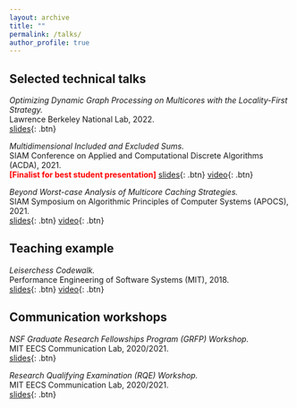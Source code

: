 ```yaml
---
layout: archive
title: ""
permalink: /talks/
author_profile: true
---
```


## Selected technical talks

*Optimizing Dynamic Graph Processing on Multicores with the Locality-First Strategy.*       
Lawrence Berkeley National Lab, 2022.      
[slides](https://itshelenxu.github.io/files/slides/alvarez-fellowship-distrib.pdf){: .btn}

*Multidimensional Included and Excluded Sums.*      
SIAM Conference on Applied and Computational Discrete Algorithms (ACDA),  2021.      
<span style="color:red">**[Finalist for best student presentation]**</span>
[slides](https://itshelenxu.github.io/files/slides/exsums-acda-21.pdf){: .btn} [video](https://www.dropbox.com/s/3f48y1hrgchlhih/acda21.mp4?dl=0){: .btn}

*Beyond Worst-case Analysis of Multicore Caching Strategies.*       
SIAM Symposium on Algorithmic Principles of Computer Systems (APOCS), 2021.      
[slides](https://itshelenxu.github.io/files/slides/paging-apocs-21.pdf){: .btn} [video](https://www.dropbox.com/s/hpdshemwwiu6xsn/apocs21.mp4?dl=0){: .btn}

## Teaching example
*Leiserchess Codewalk.*     
Performance Engineering of Software Systems (MIT), 2018.       
[slides](https://itshelenxu.github.io/files/slides/leiserchess-18.pdf){: .btn} [video](https://ocw.mit.edu/courses/6-172-performance-engineering-of-software-systems-fall-2018/resources/lecture-19-leiserchess-codewalk/){: .btn}

## Communication workshops

*NSF Graduate Research Fellowships Program (GRFP) Workshop.*      
MIT EECS Communication Lab, 2020/2021.     
[slides](https://itshelenxu.github.io/files/slides/nsf-grfp-21.pdf){: .btn} 

*Research Qualifying Examination (RQE) Workshop.*     
MIT EECS Communication Lab, 2020/2021.        
[slides](https://itshelenxu.github.io/files/slides/rqe-workshop-21.pdf){: .btn} 
